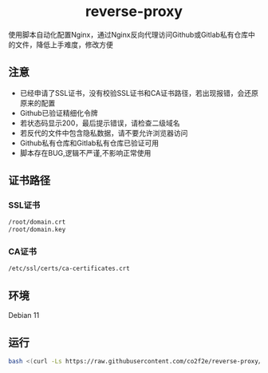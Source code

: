 <h1 align="center">
  reverse-proxy
</h1>
使用脚本自动化配置Nginx，通过Nginx反向代理访问Github或Gitlab私有仓库中的文件，降低上手难度，修改方便

## 注意
* 已经申请了SSL证书，没有校验SSL证书和CA证书路径，若出现报错，会还原原来的配置
* Github已验证精细化令牌
* 若状态码显示200，最后提示错误，请检查二级域名
* 若反代的文件中包含隐私数据，请不要允许浏览器访问
* Github私有仓库和Gitlab私有仓库已验证可用
* 脚本存在BUG,逻辑不严谨,不影响正常使用
## 证书路径
### SSL证书
```bash
/root/domain.crt
/root/domain.key
```
### CA证书
```bash
/etc/ssl/certs/ca-certificates.crt
```
## 环境
Debian 11
## 运行
```bash
bash <(curl -Ls https://raw.githubusercontent.com/co2f2e/reverse-proxy/main/nginx_auto_config.sh)
```
